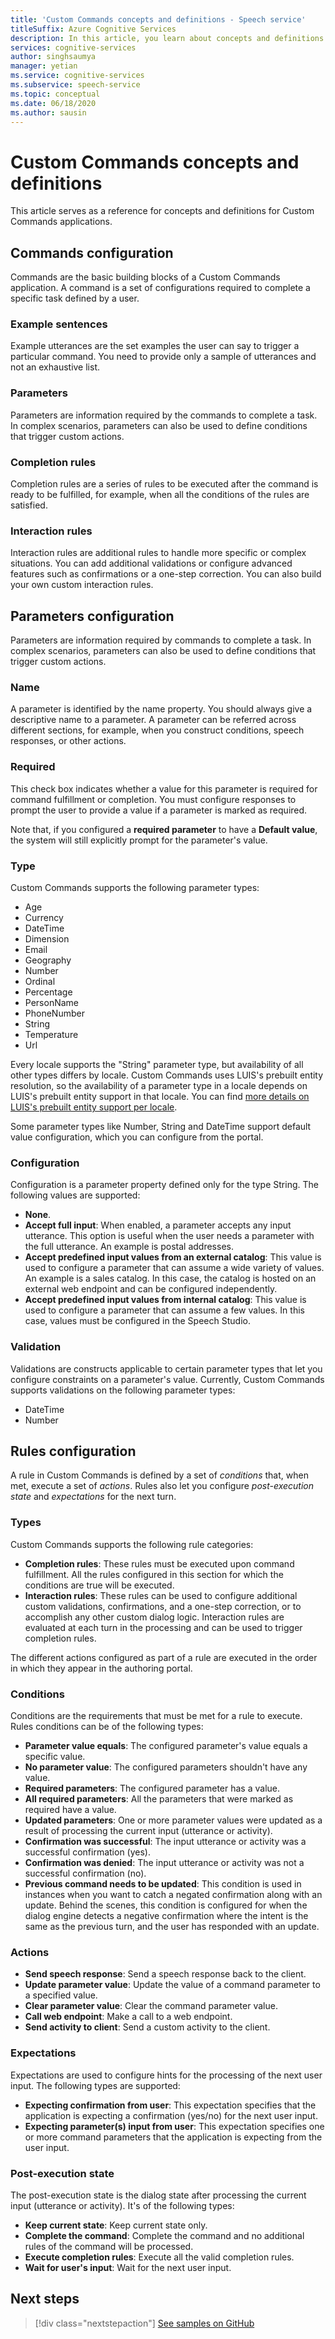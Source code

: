 ```yaml
---
title: 'Custom Commands concepts and definitions - Speech service'
titleSuffix: Azure Cognitive Services
description: In this article, you learn about concepts and definitions for Custom Commands applications.
services: cognitive-services
author: singhsaumya
manager: yetian
ms.service: cognitive-services
ms.subservice: speech-service
ms.topic: conceptual
ms.date: 06/18/2020
ms.author: sausin
---
```


# Custom Commands concepts and definitions

This article serves as a reference for concepts and definitions for Custom Commands applications.

## Commands configuration
Commands are the basic building blocks of a Custom Commands application. A command is a set of configurations required to complete a specific task defined by a user.

### Example sentences
Example utterances are the set examples the user can say to trigger a particular command. You need to provide only a sample of utterances and not an exhaustive list.

###	Parameters
Parameters are information required by the commands to complete a task. In complex scenarios, parameters can also be used to define conditions that trigger custom actions.

###	Completion rules
Completion rules are a series of rules to be executed after the command is ready to be fulfilled, for example, when all the conditions of the rules are satisfied.

###	Interaction rules
Interaction rules are additional rules to handle more specific or complex situations. You can add additional validations or configure advanced features such as confirmations or a one-step correction. You can also build your own custom interaction rules.

## Parameters configuration

Parameters are information required by commands to complete a task. In complex scenarios, parameters can also be used to define conditions that trigger custom actions.

### Name
A parameter is identified by the name property. You should always give a descriptive name to a parameter. A parameter can be referred across different sections, for example, when you construct conditions, speech responses, or other actions.

### Required
This check box indicates whether a value for this parameter is required for command fulfillment or completion. You must configure responses to prompt the user to provide a value if a parameter is marked as required.

Note that, if you configured a **required parameter** to have a **Default value**, the system will still explicitly prompt for the parameter's value.

### Type
Custom Commands supports the following parameter types:

* Age
* Currency
* DateTime
* Dimension
* Email
* Geography
* Number
* Ordinal
* Percentage
* PersonName
* PhoneNumber
* String
* Temperature
* Url

Every locale supports the "String" parameter type, but availability of all other types differs by locale. Custom Commands uses LUIS's prebuilt entity resolution, so the availability of a parameter type in a locale depends on LUIS's prebuilt entity support in that locale. You can find [more details on LUIS's prebuilt entity support per locale](../luis/luis-reference-prebuilt-entities.md).

Some parameter types like Number, String and DateTime support default value configuration, which you can configure from the portal.

### Configuration
Configuration is a parameter property defined only for the type String. The following values are supported:

* **None**.
* **Accept full input**: When enabled, a parameter accepts any input utterance. This option is useful when the user needs a parameter with the full utterance. An example is postal addresses.
* **Accept predefined input values from an external catalog**: This value is used to configure a parameter that can assume a wide variety of values. An example is a sales catalog. In this case, the catalog is hosted on an external web endpoint and can be configured independently.
* **Accept predefined input values from internal catalog**: This value is used to configure a parameter that can assume a few values. In this case, values must be configured in the Speech Studio.


### Validation
Validations are constructs applicable to certain parameter types that let you configure constraints on a parameter's value. Currently, Custom Commands supports validations on the following parameter types:

* DateTime
* Number

## Rules configuration
A rule in Custom Commands is defined by a set of *conditions* that, when met, execute a set of *actions*. Rules also let you configure *post-execution state* and *expectations* for the next turn.

### Types
Custom Commands supports the following rule categories:

* **Completion rules**: These rules must be executed upon command fulfillment. All the rules configured in this section for which the conditions are true will be executed.
* **Interaction rules**: These rules can be used to configure additional custom validations, confirmations, and a one-step correction, or to accomplish any other custom dialog logic. Interaction rules are evaluated at each turn in the processing and can be used to trigger completion rules.

The different actions configured as part of a rule are executed in the order in which they appear in the authoring portal.

### Conditions
Conditions are the requirements that must be met for a rule to execute. Rules conditions can be of the following types:

* **Parameter value equals**: The configured parameter's value equals a specific value.
* **No parameter value**: The configured parameters shouldn't have any value.
* **Required parameters**: The configured parameter has a value.
* **All required parameters**: All the parameters that were marked as required have a value.
* **Updated parameters**: One or more parameter values were updated as a result of processing the current input (utterance or activity).
* **Confirmation was successful**: The input utterance or activity was a successful confirmation (yes).
* **Confirmation was denied**: The input utterance or activity was not a successful confirmation (no).
* **Previous command needs to be updated**: This condition is used in instances when you want to catch a negated confirmation along with an update. Behind the scenes, this condition is configured for when the dialog engine detects a negative confirmation where the intent is the same as the previous turn, and the user has responded with an update.

### Actions
* **Send speech response**: Send a speech response back to the client.
* **Update parameter value**: Update the value of a command parameter to a specified value.
* **Clear parameter value**: Clear the command parameter value.
* **Call web endpoint**: Make a call to a web endpoint.
* **Send activity to client**: Send a custom activity to the client.

### Expectations
Expectations are used to configure hints for the processing of the next user input. The following types are supported:

* **Expecting confirmation from user**: This expectation specifies that the application is expecting a confirmation (yes/no) for the next user input.
* **Expecting parameter(s) input from user**: This expectation specifies one or more command parameters that the application is expecting from the user input.

### Post-execution state
The post-execution state is the dialog state after processing the current input (utterance or activity). It's of the following types:

* **Keep current state**: Keep current state only.
* **Complete the command**: Complete the command and no additional rules of the command will be processed.
* **Execute completion rules**: Execute all the valid completion rules.
* **Wait for user's input**: Wait for the next user input.



## Next steps

> [!div class="nextstepaction"]
> [See samples on GitHub](https://aka.ms/speech/cc-samples)